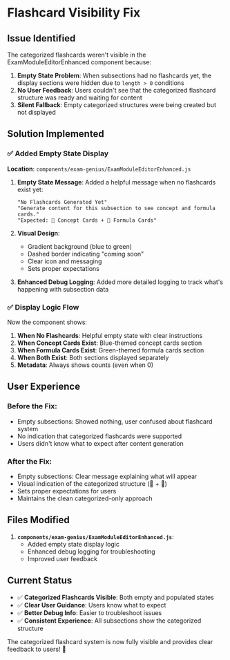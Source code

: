 # Flashcard Visibility Fix

## Issue Identified

The categorized flashcards weren't visible in the ExamModuleEditorEnhanced component because:

1. **Empty State Problem**: When subsections had no flashcards yet, the display sections were hidden due to `length > 0` conditions
2. **No User Feedback**: Users couldn't see that the categorized flashcard structure was ready and waiting for content
3. **Silent Fallback**: Empty categorized structures were being created but not displayed

## Solution Implemented

### ✅ **Added Empty State Display**

**Location**: `components/exam-genius/ExamModuleEditorEnhanced.js`

1. **Empty State Message**: Added a helpful message when no flashcards exist yet:

   ```
   "No Flashcards Generated Yet"
   "Generate content for this subsection to see concept and formula cards."
   "Expected: 🧠 Concept Cards + 🧮 Formula Cards"
   ```

2. **Visual Design**:

   - Gradient background (blue to green)
   - Dashed border indicating "coming soon"
   - Clear icon and messaging
   - Sets proper expectations

3. **Enhanced Debug Logging**: Added more detailed logging to track what's happening with subsection data

### ✅ **Display Logic Flow**

Now the component shows:

1. **When No Flashcards**: Helpful empty state with clear instructions
2. **When Concept Cards Exist**: Blue-themed concept cards section
3. **When Formula Cards Exist**: Green-themed formula cards section
4. **When Both Exist**: Both sections displayed separately
5. **Metadata**: Always shows counts (even when 0)

## User Experience

### **Before the Fix**:

- Empty subsections: Showed nothing, user confused about flashcard system
- No indication that categorized flashcards were supported
- Users didn't know what to expect after content generation

### **After the Fix**:

- Empty subsections: Clear message explaining what will appear
- Visual indication of the categorized structure (🧠 + 🧮)
- Sets proper expectations for users
- Maintains the clean categorized-only approach

## Files Modified

1. **`components/exam-genius/ExamModuleEditorEnhanced.js`**:
   - Added empty state display logic
   - Enhanced debug logging for troubleshooting
   - Improved user feedback

## Current Status

- ✅ **Categorized Flashcards Visible**: Both empty and populated states
- ✅ **Clear User Guidance**: Users know what to expect
- ✅ **Better Debug Info**: Easier to troubleshoot issues
- ✅ **Consistent Experience**: All subsections show the categorized structure

The categorized flashcard system is now fully visible and provides clear feedback to users! 🎉
